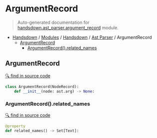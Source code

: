 # ArgumentRecord

> Auto-generated documentation for [handsdown.ast_parser.argument_record](https://github.com/vemel/handsdown/blob/master/handsdown/ast_parser/argument_record.py) module.

- [Handsdown](../../README.md#-handsdown---python-documentation-generator) / [Modules](../../MODULES.md#modules) / [Handsdown](../index.md#handsdown) / [Ast Parser](index.md#ast-parser) / ArgumentRecord
  - [ArgumentRecord](#argumentrecord)
    - [ArgumentRecord().related_names](#argumentrecordrelated_names)

## ArgumentRecord

[🔍 find in source code](https://github.com/vemel/handsdown/blob/master/handsdown/ast_parser/argument_record.py#L11)

```python
class ArgumentRecord(NodeRecord):
    def __init__(node: ast.arg) -> None:
```

### ArgumentRecord().related_names

[🔍 find in source code](https://github.com/vemel/handsdown/blob/master/handsdown/ast_parser/argument_record.py#L22)

```python
@property
def related_names() -> Set[Text]:
```
